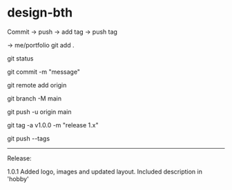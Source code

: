 # design-bth
Commit -> push -> add tag -> push tag

-> me/portfolio
git add . 

git status

git commit -m "message"

git remote add origin <origin>

git branch -M main

git push -u origin main

git tag -a v1.0.0 -m "release 1.x"

git push --tags

----------
Release:

1.0.1
Added logo, images and updated layout. Included description in 'hobby'


